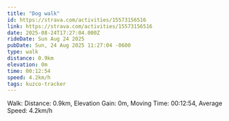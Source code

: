 ```yaml
---
title: "Dog walk"
id: https://strava.com/activities/15573156516
link: https://strava.com/activities/15573156516
date: 2025-08-24T17:27:04.000Z
rideDate: Sun Aug 24 2025
pubDate: Sun, 24 Aug 2025 11:27:04 -0600
type: walk
distance: 0.9km
elevation: 0m
time: 00:12:54
speed: 4.2km/h
tags: kuzco-tracker
---
```

Walk: Distance: 0.9km, Elevation Gain: 0m, Moving Time: 00:12:54, Average Speed: 4.2km/h